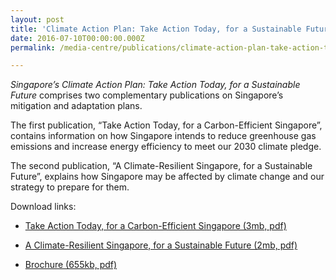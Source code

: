 ```yaml
---
layout: post
title: 'Climate Action Plan: Take Action Today, for a Sustainable Future'
date: 2016-07-10T00:00:00.000Z
permalink: /media-centre/publications/climate-action-plan-take-action-today-for-a-sustainable-future/

---
```




_Singapore’s Climate Action Plan: Take Action Today, for a Sustainable Future_ comprises two complementary publications on Singapore’s mitigation and adaptation plans.

The first publication, “Take Action Today, for a Carbon-Efficient Singapore”, contains information on how Singapore intends to reduce greenhouse gas emissions and increase energy efficiency to meet our 2030 climate pledge.

The second publication, “A Climate-Resilient Singapore, for a Sustainable Future”, explains how Singapore may be affected by climate change and our strategy to prepare for them.

Download links:

* [Take Action Today, for a Carbon-Efficient Singapore (3mb, pdf)](/images/publicationimages/nccs_mitigation_fa_webview-27-06-16.pdf)

* [A Climate-Resilient Singapore, for a Sustainable Future (2mb, pdf)](/images/publicationimages/nccs_adaptation_fa_webview-27-06-16.pdf)

* [Brochure (655kb, pdf)](/images/publicationimages/nccs_brochure_fawebview-27-06-16.pdf)
